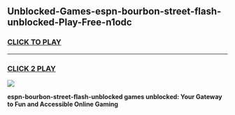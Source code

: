
## Unblocked-Games-espn-bourbon-street-flash-unblocked-Play-Free-n1odc
<h3>
<a href="https://premium76.site?title=espn-bourbon-street-flash-unblocked&ref=12A">CLICK TO PLAY</a></h3>
<hr>

<h3>
<a href="https://premium76.site?title=espn-bourbon-street-flash-unblocked&ref=12A">CLICK 2 PLAY</a>
  
</h3>

<a href="https://premium76.site?title=espn-bourbon-street-flash-unblocked&ref=12A"><img src="https://clearcache.store/games.png"></a>


**espn-bourbon-street-flash-unblocked games unblocked: Your Gateway to Fun and Accessible Online Gaming**
